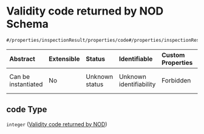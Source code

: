 # Validity code returned by NOD Schema

```txt
#/properties/inspectionResult/properties/code#/properties/inspectionResult/properties/code
```



| Abstract            | Extensible | Status         | Identifiable            | Custom Properties | Additional Properties | Access Restrictions | Defined In                                                                                                               |
| :------------------ | :--------- | :------------- | :---------------------- | :---------------- | :-------------------- | :------------------ | :----------------------------------------------------------------------------------------------------------------------- |
| Can be instantiated | No         | Unknown status | Unknown identifiability | Forbidden         | Allowed               | none                | [sales-validation-result.json*](../../schema/proprietary-extensions/sales-validation-result.json "open original schema") |

## code Type

`integer` ([Validity code returned by NOD](sales-validation-result-properties-inspectionresult-properties-validity-code-returned-by-nod.md))
